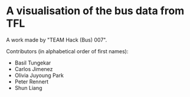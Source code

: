 # A visualisation of the bus data from TFL
A work made by "TEAM Hack (Bus) 007".

Contributors (in alphabetical order of first names):
* Basil Tungekar
* Carlos Jimenez
* Olivia Juyoung Park
* Peter Rennert
* Shun Liang

